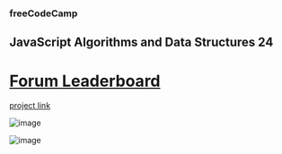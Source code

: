 ### freeCodeCamp

## JavaScript Algorithms and Data Structures 24

# [Forum Leaderboard](https://github.com/UniBreakfast/free-code-camp-javascript-algorithms-24-forum-leaderboard)

[project link](https://www.freecodecamp.org/learn/javascript-algorithms-and-data-structures-v8/learn-asynchronous-programming-by-building-an-fcc-forum-leaderboard/step-1)

![image](https://github.com/user-attachments/assets/c2639a4b-6625-44ec-868e-8d59d66444c8)

![image](https://github.com/user-attachments/assets/7d464091-dcb1-48a4-a676-7b7ba31a5c96)
